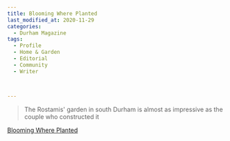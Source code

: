 ```yaml
---
title: Blooming Where Planted
last_modified_at: 2020-11-29
categories:
  - Durham Magazine
tags:
  - Profile
  - Home & Garden
  - Editorial 
  - Community
  - Writer



---
```


> The Rostamis' garden in south Durham is almost as impressive as the couple who constructed it

[Blooming Where Planted](https://issuu.com/shannonmedia/docs/dmmay17issuu/41)
